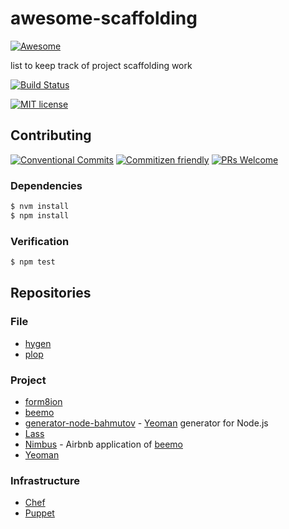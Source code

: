 # awesome-scaffolding

[![Awesome][awesome-badge-link]](https://awesome.re)

list to keep track of project scaffolding work

<!-- status badges -->
[![Build Status][ci-badge]][ci-link]

<!-- consumer badges -->
[![MIT license][license-badge]][license-link]

## Contributing

<!-- contribution badges -->
[![Conventional Commits][commit-convention-badge]][commit-convention-link]
[![Commitizen friendly][commitizen-badge]][commitizen-link]
[![PRs Welcome][PRs-badge]][PRs-link]

### Dependencies

```sh
$ nvm install
$ npm install
```

### Verification

```sh
$ npm test
```

## Repositories

### File
* [hygen](https://github.com/jondot/hygen)
* [plop](https://github.com/plopjs/plop)

### Project
* [form8ion](https://github.com/form8ion/meta)
* [beemo][beemo-link]
* [generator-node-bahmutov](https://github.com/bahmutov/generator-node-bahmutov) - 
[Yeoman][yeoman-link] generator for Node.js
* [Lass](https://github.com/lassjs/lass)
* [Nimbus](https://github.com/airbnb/nimbus) -
Airbnb application of [beemo][beemo-link]
* [Yeoman][yeoman-link]

### Infrastructure
* [Chef](https://github.com/chef/chef)
* [Puppet](https://github.com/puppetlabs/puppet)

[awesome-badge-link]: https://awesome.re/badge-flat2.svg
[beemo-link]: https://github.com/beemojs/beemo
[license-link]: LICENSE
[license-badge]: https://img.shields.io/github/license/trevtrich/awesome-scaffolding.svg
[ci-link]: https://travis-ci.com/trevtrich/awesome-scaffolding
[ci-badge]: https://img.shields.io/travis/com/trevtrich/awesome-scaffolding/master.svg
[commit-convention-link]: https://conventionalcommits.org
[commit-convention-badge]: https://img.shields.io/badge/Conventional%20Commits-1.0.0-yellow.svg
[commitizen-link]: http://commitizen.github.io/cz-cli/
[commitizen-badge]: https://img.shields.io/badge/commitizen-friendly-brightgreen.svg
[PRs-link]: http://makeapullrequest.com
[PRs-badge]: https://img.shields.io/badge/PRs-welcome-brightgreen.svg
[yeoman-link]: https://github.com/yeoman/generator
